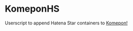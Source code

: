 KomeponHS
=========

Userscript to append Hatena Star containers to [Komepon!](http://komepon.net/)

